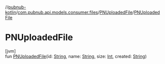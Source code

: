 //[pubnub-kotlin](../../../index.md)/[com.pubnub.api.models.consumer.files](../index.md)/[PNUploadedFile](index.md)/[PNUploadedFile](-p-n-uploaded-file.md)

# PNUploadedFile

[jvm]\
fun [PNUploadedFile](-p-n-uploaded-file.md)(id: [String](https://kotlinlang.org/api/latest/jvm/stdlib/kotlin/-string/index.html), name: [String](https://kotlinlang.org/api/latest/jvm/stdlib/kotlin/-string/index.html), size: [Int](https://kotlinlang.org/api/latest/jvm/stdlib/kotlin/-int/index.html), created: [String](https://kotlinlang.org/api/latest/jvm/stdlib/kotlin/-string/index.html))
